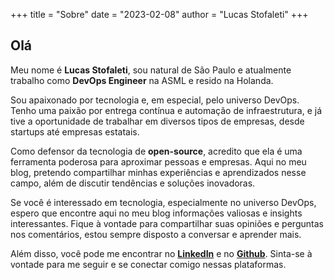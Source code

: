 +++
title = "Sobre"
date = "2023-02-08"
author = "Lucas Stofaleti"
+++

## Olá

Meu nome é **Lucas Stofaleti**, sou natural de São Paulo e atualmente trabalho como **DevOps Engineer** na ASML e resido na Holanda.

Sou apaixonado por tecnologia e, em especial, pelo universo DevOps. Tenho uma paixão por entrega contínua e automação de infraestrutura, e já tive a oportunidade de trabalhar em diversos tipos de empresas, desde startups até empresas estatais.

Como defensor da tecnologia de **open-source**, acredito que ela é uma ferramenta poderosa para aproximar pessoas e empresas. Aqui no meu blog, pretendo compartilhar minhas experiências e aprendizados nesse campo, além de discutir tendências e soluções inovadoras.

Se você é interessado em tecnologia, especialmente no universo DevOps, espero que encontre aqui no meu blog informações valiosas e insights interessantes. Fique à vontade para compartilhar suas opiniões e perguntas nos comentários, estou sempre disposto a conversar e aprender mais.

Além disso, você pode me encontrar no **[LinkedIn](https://www.linkedin.com/in/lucasstofaleti)** e no **[Github](https://github.com/lucas-stofaleti)**. Sinta-se à vontade para me seguir e se conectar comigo nessas plataformas.
